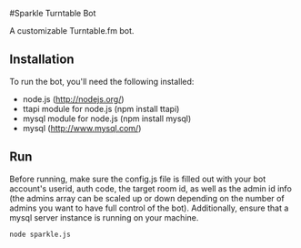 #Sparkle Turntable Bot

A customizable Turntable.fm bot.

## Installation

To run the bot, you'll need the following installed:

* node.js (http://nodejs.org/)
* ttapi module for node.js (npm install ttapi)
* mysql module for node.js (npm install mysql)
* mysql (http://www.mysql.com/)

## Run

Before running, make sure the config.js file is filled out with your bot account's userid, auth code, the target room id, as well as the admin id info (the admins array can be scaled up or down depending on the number of admins you want to have full control of the bot). Additionally, ensure that a mysql server instance is running on your machine.

	node sparkle.js
